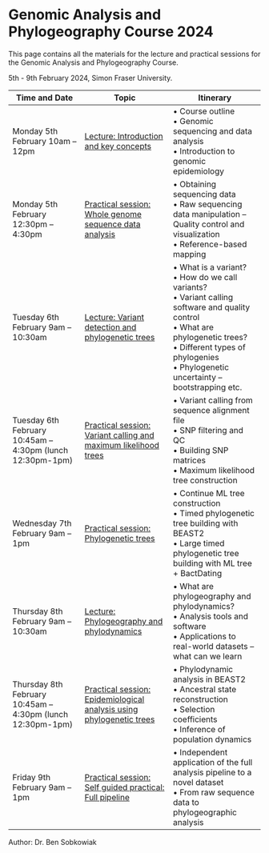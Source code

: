 # Genomic Analysis and Phylogeography Course 2024

This page contains all the materials for the lecture and practical sessions for the Genomic Analysis and Phylogeography Course.

5th - 9th February 2024, Simon Fraser University.

| Time and Date                  | Topic                                           | Itinerary                                                 |
|--------------------------------|-------------------------------------------------|-----------------------------------------------------------|
| Monday 5th February 10am – 12pm | [Lecture: Introduction and key concepts](Lectures/Introduction_and_Key_Concepts.md) | • Course outline<br>• Genomic sequencing and data analysis<br>• Introduction to genomic epidemiology |
| Monday 5th February 12:30pm – 4:30pm | [Practical session: Whole genome sequence data analysis](Practicals/Whole_Genome_Sequence_Data_Analysis.md) | • Obtaining sequencing data<br>• Raw sequencing data manipulation – Quality control and visualization<br>• Reference-based mapping |
| Tuesday 6th February 9am – 10:30am | [Lecture: Variant detection and phylogenetic trees](Lectures/Variant_Detection_and_Phylogenetic_Trees.md) | • What is a variant?<br>• How do we call variants?<br>• Variant calling software and quality control<br>• What are phylogenetic trees?<br>• Different types of phylogenies<br>• Phylogenetic uncertainty – bootstrapping etc. |
| Tuesday 6th February 10:45am – 4:30pm (lunch 12:30pm-1pm) | [Practical session: Variant calling and maximum likelihood trees](Practicals/Variant_Calling_and_Maximum_Likelihood_Trees.md) | • Variant calling from sequence alignment file<br>• SNP filtering and QC<br>• Building SNP matrices<br>• Maximum likelihood tree construction |
| Wednesday 7th February 9am – 1pm | [Practical session: Phylogenetic trees](Practicals/Phylogenetic_Trees.md) | • Continue ML tree construction<br>• Timed phylogenetic tree building with BEAST2<br>• Large timed phylogenetic tree building with ML tree + BactDating |
| Thursday 8th February 9am – 10:30am | [Lecture: Phylogeography and phylodynamics](Lectures/Phylogeography_and_Phylodynamics.md) | • What are phylogeography and phylodynamics?<br>• Analysis tools and software<br>• Applications to real-world datasets – what can we learn |
| Thursday 8th February 10:45am – 4:30pm (lunch 12:30pm-1pm) | [Practical session: Epidemiological analysis using phylogenetic trees](Practicals/Epidemiological_Analysis_using_Phylogenetic_Trees.md) | • Phylodynamic analysis in BEAST2<br>• Ancestral state reconstruction<br>• Selection coefficients<br>• Inference of population dynamics |
| Friday 9th February 9am – 1pm  | [Practical session: Self guided practical: Full pipeline](Practicals/Full_Pipeline_test.md) | • Independent application of the full analysis pipeline to a novel dataset<br>• From raw sequence data to phylogeographic analysis |


Author: Dr. Ben Sobkowiak
